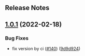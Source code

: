 Release Notes
---

## [1.0.1](https://github.com/thegraphnetwork/epigraphhub_py/compare/1.0.0...1.0.1) (2022-02-18)


### Bug Fixes

* fix version by ci ([#140](https://github.com/thegraphnetwork/epigraphhub_py/issues/140)) ([9d9d924](https://github.com/thegraphnetwork/epigraphhub_py/commit/9d9d924ca5966ed8b17688f8bf4f1068b4aa6c18))

